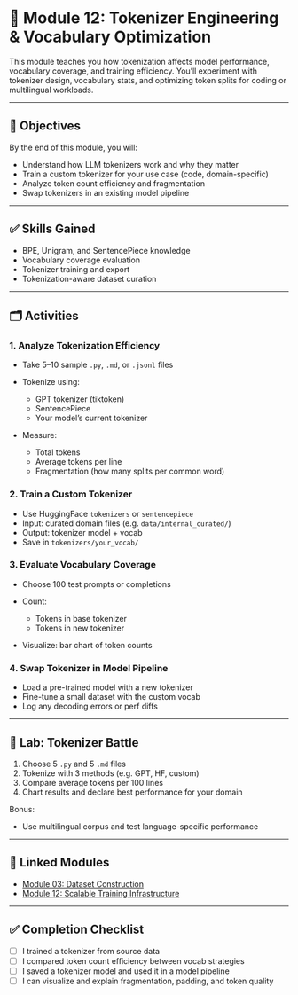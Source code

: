 # 🧮 Module 12: Tokenizer Engineering & Vocabulary Optimization

This module teaches you how tokenization affects model performance, vocabulary coverage, and training efficiency. You’ll experiment with tokenizer design, vocabulary stats, and optimizing token splits for coding or multilingual workloads.

---

## 🎯 Objectives

By the end of this module, you will:

* Understand how LLM tokenizers work and why they matter
* Train a custom tokenizer for your use case (code, domain-specific)
* Analyze token count efficiency and fragmentation
* Swap tokenizers in an existing model pipeline

---

## ✅ Skills Gained

* BPE, Unigram, and SentencePiece knowledge
* Vocabulary coverage evaluation
* Tokenizer training and export
* Tokenization-aware dataset curation

---

## 🗂️ Activities

### 1. Analyze Tokenization Efficiency

* Take 5–10 sample `.py`, `.md`, or `.jsonl` files
* Tokenize using:

  * GPT tokenizer (tiktoken)
  * SentencePiece
  * Your model’s current tokenizer
* Measure:

  * Total tokens
  * Average tokens per line
  * Fragmentation (how many splits per common word)

### 2. Train a Custom Tokenizer

* Use HuggingFace `tokenizers` or `sentencepiece`
* Input: curated domain files (e.g. `data/internal_curated/`)
* Output: tokenizer model + vocab
* Save in `tokenizers/your_vocab/`

### 3. Evaluate Vocabulary Coverage

* Choose 100 test prompts or completions
* Count:

  * Tokens in base tokenizer
  * Tokens in new tokenizer
* Visualize: bar chart of token counts

### 4. Swap Tokenizer in Model Pipeline

* Load a pre-trained model with a new tokenizer
* Fine-tune a small dataset with the custom vocab
* Log any decoding errors or perf diffs

---

## 🧪 Lab: Tokenizer Battle

1. Choose 5 `.py` and 5 `.md` files
2. Tokenize with 3 methods (e.g. GPT, HF, custom)
3. Compare average tokens per 100 lines
4. Chart results and declare best performance for your domain

Bonus:

* Use multilingual corpus and test language-specific performance

---

## 🔗 Linked Modules

* [Module 03: Dataset Construction](../03_Building_Datasets_for_LLM_Training/README.md)
* [Module 12: Scalable Training Infrastructure](../14_Scalable_Training_Infrastructure/README.md)

---

## ✅ Completion Checklist

* [ ] I trained a tokenizer from source data
* [ ] I compared token count efficiency between vocab strategies
* [ ] I saved a tokenizer model and used it in a model pipeline
* [ ] I can visualize and explain fragmentation, padding, and token quality
